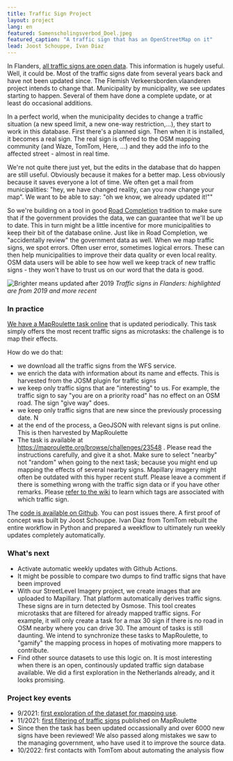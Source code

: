 ```yaml
---
title: Traffic Sign Project
layout: project
lang: en
featured: Samenscholingsverbod_Doel.jpeg
featured_caption: "A traffic sign that has an OpenStreetMap on it"
lead: Joost Schouppe, Ivan Diaz
---
```


In Flanders, [all traffic signs are open data](https://www.vlaanderen.be/datavindplaats/catalogus/verkeersbordenvlaanderenborden). This information is hugely useful. Well, it could be. Most of the traffic signs date from several years back and have not been updated since. The Flemish Verkeersborden.vlaanderen project intends to change that. Municipality by municipality, we see updates starting to happen. Several of them have done a complete update, or at least do occasional additions.

In a perfect world, when the municipality decides to change a traffic situation (a new speed limit, a new one-way restriction,...), they start to work in this database. First there's a planned sign. Then when it is installed, it becomes a real sign. The real sign is offered to the OSM mapping community (and Waze, TomTom, Here, ...) and they add the info to the affected street - almost in real time.

We're not quite there just yet, but the edits in the database that do happen are still useful. Obviously because it makes for a better map. Less obviously because it saves everyone a lot of time. We often get a mail from municipalities: "hey, we have changed reality, can you now change your map". We want to be able to say: "oh we know, we already updated it!""

So we're building on a tool in good [Road Completion](https://openstreetmap.be/en/projects/road-completion.html) tradition to make sure that if the government provides the data, we can guarantee that we'll be up to date. This in turn might be a little incentive for more municipalities to keep their bit of the database online. Just like in Road Completion, we "accidentally review" the government data as well. When we map traffic signs, we spot errors. Often user error, sometimes logical errors. These can then help municipalities to improve their data quality or even local reality. OSM data users will be able to see how well we keep track of new traffic signs - they won't have to trust us on our word that the data is good.


![Brighter means updated after 2019](https://i.imgur.com/V9zjUuD.png)
*Traffic signs in Flanders: highlighted are from 2019 and more recent*

### In practice

[We have a MapRoulette task online](https://maproulette.org/browse/challenges/23548) that is updated periodically. This task simply offers the most recent traffic signs as microtasks: the challenge is to map their effects.

How do we do that:

- we download all the traffic signs from the WFS service.
- we enrich the data with information about its name and effects. This is harvested from the JOSM plugin for traffic signs
- we keep only traffic signs that are "interesting" to us. For example, the traffic sign to say "you are on a priority road" has no effect on an OSM road. The sign "give way" does.
- we keep only traffic signs that are new since the previously processing date. N
- at the end of the process, a GeoJSON with relevant signs is put online. This is then harvested by MapRoulette
- The task is available at <https://maproulette.org/browse/challenges/23548> . Please read the instructions carefully, and give it a shot. Make sure to select "nearby" not "random" when going to the next task; because you might end up mapping the effects of several nearby signs. Mapillary imagery might often be outdated with this hyper recent stuff. Please leave a comment if there is something wrong with the traffic sign data or if you have other remarks. Please [refer to the wiki](https://wiki.openstreetmap.org/wiki/Road_signs_in_Belgium) to learn which tags are associated with which traffic sign.

The [code is available on Github](https://github.com/osmbe/traffic-sign-project). You can post issues there. A first proof of concept was built by Joost Schouppe. Ivan Diaz from TomTom rebuilt the entire workflow in Python and prepared a weekflow to ultimately run weekly updates completely automatically.

### What's next

- Activate automatic weekly updates with Github Actions.
- It might be possible to compare two dumps to find traffic signs that have been improved
- With our StreetLevel Imagery project, we create images that are uploaded to Mapillary. That platform automatically derives traffic signs. These signs are in turn detected by Osmose. This tool creates microtasks that are filtered for already mapped traffic signs. For example, it will only create a task for a max 30 sign if there is no road in OSM nearby where you can drive 30. The amount of tasks is still daunting. We intend to synchronize these tasks to MapRoulette, to "gamify" the mapping process in hopes of motivating more mappers to contribute.
- Find other source datasets to use this logic on. It is most interesting when there is an open, continously updated traffic sign database available. We did a first exploration in the Netherlands already, and it looks promising.

### Project key events

- 9/2021: [first exploration of the dataset for mapping use](https://lists.openstreetmap.org/pipermail/talk-be/2021-September/011322.html).
- 11/2021: [first filtering of traffic signs](https://lists.openstreetmap.org/pipermail/talk-be/2021-November/011374.html) published on MapRoulette
- Since then the task has been updated occassionally and over 6000 new signs have been reviewed! We also passed along mistakes we saw to the managing government, who have used it to improve the source data.
- 10/2022: first contacts with TomTom about automating the analysis flow

